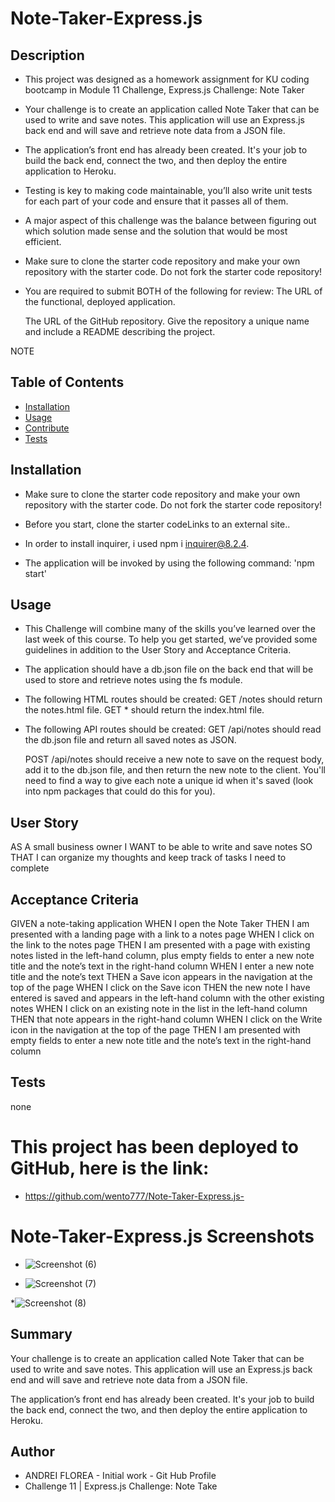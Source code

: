 # Note-Taker-Express.js




 ## Description 

- This project was designed as a homework assignment for KU coding bootcamp in Module 11 Challenge, Express.js Challenge: Note Taker


-  Your challenge is to create an application called Note Taker that can be used to write and save notes. This application will use an Express.js back end and will save and retrieve note data from a JSON file.

- The application’s front end has already been created. It's your job to build the back end, connect the two, and then deploy the entire application to Heroku.

- Testing is key to making code maintainable, you’ll also write unit tests for each part of your code and ensure that it passes all of them.


- A major aspect of this challenge was the balance between figuring out which solution made sense and the solution that would be most efficient.

- Make sure to clone the starter code repository and make your own repository with the starter code. Do not fork the starter code repository!

- You are required to submit BOTH of the following for review:
   The URL of the functional, deployed application.

    The URL of the GitHub repository. Give the repository a unique name and include a README describing the project.

NOTE


 ## Table of Contents

  - [Installation](#installation)
  - [Usage](#usage)
  - [Contribute](#contribute)
  - [Tests](#tests)
 
 
 
 ## Installation

  - Make sure to clone the starter code repository and make your own repository with the starter code. Do not fork the starter code repository!

  - Before you start, clone the starter codeLinks to an external site..

  - In order to install inquirer, i used npm i inquirer@8.2.4.

  - The application will be invoked by using the following command: 'npm start'


## Usage

  - This Challenge will combine many of the skills you’ve learned over the last week of this course. To help you get started, we’ve provided some guidelines in addition to the User Story and Acceptance Criteria.

  - The application should have a db.json file on the back end that will be used to store and retrieve notes using the fs module.

  - The following HTML routes should be created:
      GET /notes should return the notes.html file.
      GET * should return the index.html file.

  - The following API routes should be created:
      GET /api/notes should read the db.json file and return all saved notes as JSON.

      POST /api/notes should receive a new note to save on the request body, add it to the db.json file, and then return the new note to the client. You'll need to find a way to give each note a unique id when it's saved (look into npm packages that could do this for you).


  


## User Story


AS A small business owner
I WANT to be able to write and save notes
SO THAT I can organize my thoughts and keep track of tasks I need to complete

## Acceptance Criteria

GIVEN a note-taking application
WHEN I open the Note Taker
THEN I am presented with a landing page with a link to a notes page
WHEN I click on the link to the notes page
THEN I am presented with a page with existing notes listed in the left-hand column, plus empty fields to enter a new note title and the note’s text in the right-hand column
WHEN I enter a new note title and the note’s text
THEN a Save icon appears in the navigation at the top of the page
WHEN I click on the Save icon
THEN the new note I have entered is saved and appears in the left-hand column with the other existing notes
WHEN I click on an existing note in the list in the left-hand column
THEN that note appears in the right-hand column
WHEN I click on the Write icon in the navigation at the top of the page
THEN I am presented with empty fields to enter a new note title and the note’s text in the right-hand column


## Tests

  none

 

  # This project has been deployed to GitHub, here is the link:

  *  https://github.com/wento777/Note-Taker-Express.js-
  
  # Note-Taker-Express.js Screenshots
  
  * ![Screenshot (6)](https://user-images.githubusercontent.com/70625665/222879221-9ffe786e-2dd8-45bf-b587-72a07693d59a.png)

 * ![Screenshot (7)](https://user-images.githubusercontent.com/70625665/222879231-3deeda82-c442-480d-a7b5-a7c78565d2e2.png)

*![Screenshot (8)](https://user-images.githubusercontent.com/70625665/222879246-15a14498-5d26-4b95-a15f-90e9e83dc0b6.png)


## Summary

Your challenge is to create an application called Note Taker that can be used to write and save notes. This application will use an Express.js back end and will save and retrieve note data from a JSON file.

The application’s front end has already been created. It's your job to build the back end, connect the two, and then deploy the entire application to Heroku.




## Author
 * ANDREI FLOREA - Initial work - Git Hub Profile
 * Challenge 11 |   Express.js Challenge: Note Take
